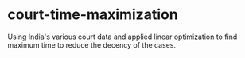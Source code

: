 # court-time-maximization
Using India's various court data and applied linear optimization to find maximum time to reduce the decency of the cases.
